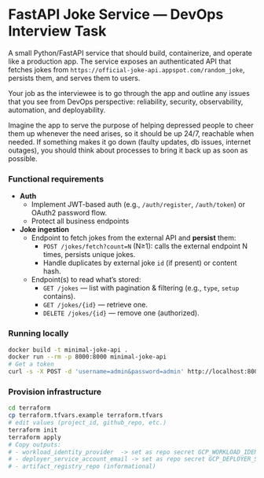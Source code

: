 # FastAPI Joke Service — DevOps Interview Task

A small Python/FastAPI service that should build, containerize, and operate like a production app. The service exposes
an authenticated API that fetches jokes from `https://official-joke-api.appspot.com/random_joke`, persists them, and
serves them to users.

Your job as the interviewee is to go through the app and outline any issues that
you see from DevOps perspective: reliability, security, observability, automation, and
deployability.

Imagine the app to serve the purpose of helping depressed people to cheer them up
whenever the need arises, so it should be up 24/7, reachable when needed.
If something makes it go down (faulty updates, db issues, internet outages),
you should think about processes to bring it back up as soon as possible.

### Functional requirements

- **Auth**
    - Implement JWT-based auth (e.g., `/auth/register`, `/auth/token`) or OAuth2 password flow.
    - Protect all business endpoints
- **Joke ingestion**
    - Endpoint to fetch jokes from the external API and **persist** them:
        - `POST /jokes/fetch?count=N` (N≥1): calls the external endpoint N times, persists unique jokes.
        - Handle duplicates by external joke `id` (if present) or content hash.
    - Endpoint(s) to read what’s stored:
        - `GET /jokes` — list with pagination & filtering (e.g., `type`, `setup` contains).
        - `GET /jokes/{id}` — retrieve one.
        - `DELETE /jokes/{id}` — remove one (authorized).

### Running locally

```Bash
docker build -t minimal-joke-api .
docker run --rm -p 8000:8000 minimal-joke-api
# Get a token
curl -s -X POST -d 'username=admin&password=admin' http://localhost:8000/auth/token
```

### Provision infrastructure

```Bash
cd terraform
cp terraform.tfvars.example terraform.tfvars
# edit values (project_id, github_repo, etc.)
terraform init
terraform apply
# Copy outputs:
# - workload_identity_provider  -> set as repo secret GCP_WORKLOAD_IDENTITY_PROVIDER
# - deployer_service_account_email -> set as repo secret GCP_DEPLOYER_SA_EMAIL
# - artifact_registry_repo (informational)
```